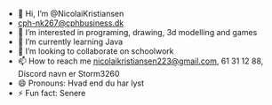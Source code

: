 - 👋 Hi, I’m @NicolaiKristiansen
- cph-nk267@cphbusiness.dk
- 👀 I’m interested in programing, drawing, 3d modelling and games
- 🌱 I’m currently learning Java
- 💞️ I’m looking to collaborate on schoolwork
- 📫 How to reach me nicolaikristiansen223@gmail.com, 61 31 12 88, Discord navn er Storm3260
- 😄 Pronouns: Hvad end du har lyst
- ⚡ Fun fact: Senere
